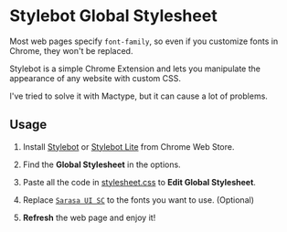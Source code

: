 # Stylebot Global Stylesheet

Most web pages specify `font-family`, so even if you customize fonts in Chrome, they won't be replaced.

Stylebot is a simple Chrome Extension and lets you manipulate the appearance of any website with custom CSS.

I've tried to solve it with Mactype, but it can cause a lot of problems.

## Usage

1. Install [Stylebot](https://chrome.google.com/webstore/detail/stylebot/oiaejidbmkiecgbjeifoejpgmdaleoha) or [Stylebot Lite](https://chrome.google.com/webstore/detail/stylebot-lite/lkcdgdbfbbnpnljlalmcjnepgjnmgigh) from Chrome Web Store.

2. Find the **Global Stylesheet** in the options.

3. Paste all the code in [stylesheet.css](https://github.com/Hayxi/Stylebot-Styles-Backup/blob/master/stylesheet.css) to **Edit Global Stylesheet**.

4. Replace [`Sarasa UI SC`](https://github.com/be5invis/Sarasa-Gothic) to the fonts you want to use. (Optional)

5. **Refresh** the web page and enjoy it!